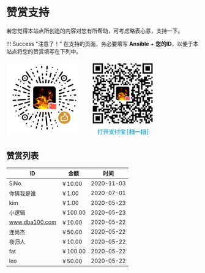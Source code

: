 # 赞赏支持

若您觉得本站点所创造的内容对您有所帮助，可考虑略表心意，支持一下。

!!! Success "注意了！"
    在支持的页面，务必要填写 **Ansible** + **您的ID**，以便于本站点将您的赞赏填写在下列中。


<div>
<label>
  <img title="微信赞赏" alt="微信赞赏" width="200px" src="/images/appreciate/wechat.png" />
</label>

<label>
    <img title="支付宝赞赏" alt="支付宝赞赏" width="200px" src="/images/appreciate/alipay.png" />
</label>
</div>


## 赞赏列表

| ID             | 金额     | 时间       |
| -------------- | -------- | ---------- |
| SiNo.          | ￥10.00  | 2020-11-03 |
| 你猜我是谁     | ￥1.00   | 2020-07-01 |
| kim            | ￥1.00   | 2020-05-23 |
| 小逻辑         | ￥100.00 | 2020-05-23 |
| www.dba100.com | ￥10.00  | 2020-05-22 |
| 连尚杰         | ￥50.00  | 2020-05-22 |
| 夜归人         | ￥10.00  | 2020-05-22 |
| fat            | ￥100.00 | 2020-05-22 |
| leo            | ￥50.00  | 2020-05-22 |

